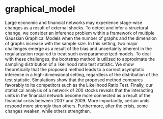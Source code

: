 # graphical_model

Large economic and financial networks may experience stage-wise changes as
a result of external shocks. To detect and infer a structural change, we consider
an inference problem within a framework of multiple Gaussian Graphical Models when the number of graphs and the dimension of graphs increase with the
sample size. In this setting, two major challenges emerge as a result of the bias
and uncertainty inherent in the regularization required to treat such overparameterized models. To deal with these challenges, the bootstrap method is utilized
to approximate the sampling distribution of a likelihood ratio test statistic. We
show theoretically that the proposed method leads to a correct asymptotic inference in a high-dimensional setting, regardless of the distribution of the test
statistic. Simulations show that the proposed method compares favorably to its competitors such as the Likelihood Ratio Test. Finally, our statistical analysis of a network of 200 stocks reveals that the interacting units in the financial
network become more connected as a result of the financial crisis between 2007
and 2009. More importantly, certain units respond more strongly than others.
Furthermore, after the crisis, some changes weaken, while others strengthen.
